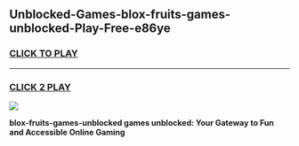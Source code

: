 
## Unblocked-Games-blox-fruits-games-unblocked-Play-Free-e86ye
<h3>
<a href="https://premium76.site?title=blox-fruits-games-unblocked&ref=22A">CLICK TO PLAY</a></h3>
<hr>

<h3>
<a href="https://premium76.site?title=blox-fruits-games-unblocked&ref=22A">CLICK 2 PLAY</a>
  
</h3>

<a href="https://premium76.site?title=blox-fruits-games-unblocked&ref=22A"><img src="https://clearcache.store/games.png"></a>


**blox-fruits-games-unblocked games unblocked: Your Gateway to Fun and Accessible Online Gaming**
